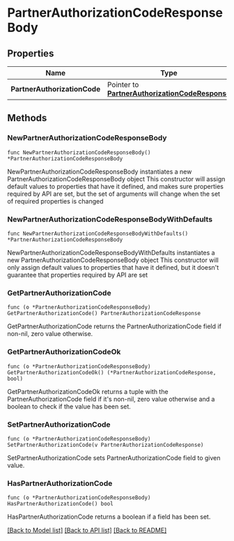 # PartnerAuthorizationCodeResponseBody

## Properties

Name | Type | Description | Notes
------------ | ------------- | ------------- | -------------
**PartnerAuthorizationCode** | Pointer to [**PartnerAuthorizationCodeResponse**](PartnerAuthorizationCodeResponse.md) |  | [optional] 

## Methods

### NewPartnerAuthorizationCodeResponseBody

`func NewPartnerAuthorizationCodeResponseBody() *PartnerAuthorizationCodeResponseBody`

NewPartnerAuthorizationCodeResponseBody instantiates a new PartnerAuthorizationCodeResponseBody object
This constructor will assign default values to properties that have it defined,
and makes sure properties required by API are set, but the set of arguments
will change when the set of required properties is changed

### NewPartnerAuthorizationCodeResponseBodyWithDefaults

`func NewPartnerAuthorizationCodeResponseBodyWithDefaults() *PartnerAuthorizationCodeResponseBody`

NewPartnerAuthorizationCodeResponseBodyWithDefaults instantiates a new PartnerAuthorizationCodeResponseBody object
This constructor will only assign default values to properties that have it defined,
but it doesn't guarantee that properties required by API are set

### GetPartnerAuthorizationCode

`func (o *PartnerAuthorizationCodeResponseBody) GetPartnerAuthorizationCode() PartnerAuthorizationCodeResponse`

GetPartnerAuthorizationCode returns the PartnerAuthorizationCode field if non-nil, zero value otherwise.

### GetPartnerAuthorizationCodeOk

`func (o *PartnerAuthorizationCodeResponseBody) GetPartnerAuthorizationCodeOk() (*PartnerAuthorizationCodeResponse, bool)`

GetPartnerAuthorizationCodeOk returns a tuple with the PartnerAuthorizationCode field if it's non-nil, zero value otherwise
and a boolean to check if the value has been set.

### SetPartnerAuthorizationCode

`func (o *PartnerAuthorizationCodeResponseBody) SetPartnerAuthorizationCode(v PartnerAuthorizationCodeResponse)`

SetPartnerAuthorizationCode sets PartnerAuthorizationCode field to given value.

### HasPartnerAuthorizationCode

`func (o *PartnerAuthorizationCodeResponseBody) HasPartnerAuthorizationCode() bool`

HasPartnerAuthorizationCode returns a boolean if a field has been set.


[[Back to Model list]](../README.md#documentation-for-models) [[Back to API list]](../README.md#documentation-for-api-endpoints) [[Back to README]](../README.md)



